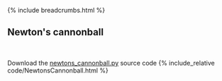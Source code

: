 {% include breadcrumbs.html %}

## Newton&apos;s cannonball
<div class="header_line"><br/></div>

Download the [newtons_cannonball.py](code/newtons_cannonball.py) source code
{% include_relative code/NewtonsCannonball.html %}
